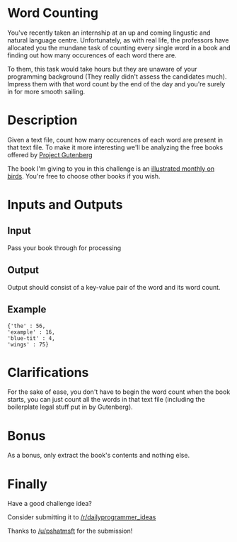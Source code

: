 # Word Counting
<div class="md"><p>You've recently taken an internship at an up and coming lingustic and natural language centre. Unfortunately, as with real life, the professors have allocated you the mundane task of counting every single word in a book and finding out how many occurences of each word there are. </p>
<p>To them, this task would take hours but they are unaware of your programming background (They really didn't assess the candidates much). Impress them with that word count by the end of the day and you're surely in for more smooth sailing.</p>
<h1>Description</h1>
<p>Given a text file, count how many occurences of each word are present in that text file. To make it more interesting we'll be analyzing the free books offered by <a href="https://www.gutenberg.org">Project Gutenberg</a></p>
<p>The book I'm giving to you in this challenge is an <a href="https://www.gutenberg.org/cache/epub/47498/pg47498.txt">illustrated monthly on birds</a>.  You're free to choose other books if you wish.</p>
<h1>Inputs and Outputs</h1>
<h2>Input</h2>
<p>Pass your book through for processing</p>
<h2>Output</h2>
<p>Output should consist of a key-value pair of the word and its word count.</p>
<h2>Example</h2>
<pre><code>{'the' : 56,
'example' : 16,
'blue-tit' : 4,
'wings' : 75}
</code></pre>
<h1>Clarifications</h1>
<p>For the sake of ease, you don't have to begin the word count when the book starts, you can just count all the words in that text file (including the boilerplate legal stuff put in by Gutenberg).</p>
<h1>Bonus</h1>
<p>As a bonus, only extract the book's contents and nothing else.</p>
<h1>Finally</h1>
<p>Have a good challenge idea?</p>
<p>Consider submitting it to <a href="/r/dailyprogrammer_ideas">/r/dailyprogrammer_ideas</a></p>
<p>Thanks to <a href="/u/pshatmsft">/u/pshatmsft</a> for the submission!</p>
</div>
